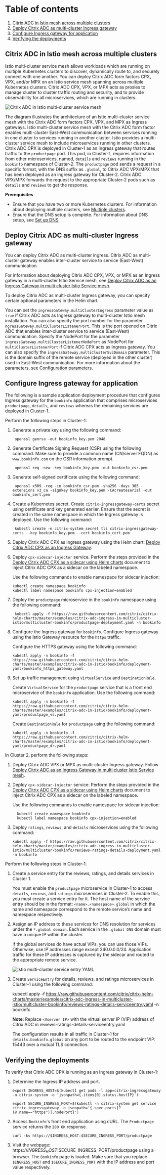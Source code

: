 
# Table of contents

1. [Citrix ADC in Istio mesh across multiple clusters](#Citrix-ADC-in-Istio-mesh-across-multiple-clusters)
2. [Deploy Citrix ADC as multi-cluster Ingress gateway](#Deploy-Citrix-ADC-as-multi-cluster-Ingress-gateway)
3. [Configure Ingress gateway for application](#Configure-Ingress-gateway-for-application)
4. [Verifying the deployments](#Verifying-the-deployments)

## <a name="Citrix-ADC-in-Istio-mesh-across-multiple-clusters">Citrix ADC in Istio mesh across multiple clusters</a>

Istio multi-cluster service mesh allows workloads which are running on multiple Kubernetes clusters to discover, dynamically route to, and securely connect with one another. You can deploy Citrix ADC form factors CPX, VPX, and/or MPX on an Istio service mesh spanning across multiple Kubernetes clusters. Citrix ADC CPX, VPX, or MPX acts as proxies to manage cluster to cluster traffic routing and security, and to provide observability for all microservices, which are running in clusters.

   ![Citrix ADC in Istio multi-cluster service mesh](media/adc-istio-multicluster-servmesh-architecture.png)

The diagram illustrates the architecture of an Istio multi-cluster service mesh with the Citrix ADC form factors CPX, VPX, and MPX as Ingress gateways. Istio multi-cluster service mesh with the Citrix ADC form factor enables multi-cluster East-West communication between services running in one cluster to services running in another cluster. Istio provides a multi-cluster service mesh to include microservices running in other clusters. Citrix ADC CPX is deployed in Cluster-1 as an Ingress gateway that routes traffic to the `productpage` pod. This pod, in Cluster-1, requires information from other microservices, named, `details` and `reviews` running in the `bookinfo` namespace of Cluster-2. The `productpage` pod sends a request in a specific format, with the DNS suffix as `.global`, to Citrix ADC VPX/MPX that has been deployed as an ingress gateway for Cluster-2. Citrix ADC VPX/MPX forwards the request to the appropriate Cluster-2 pods such as `details` and `reviews` to get the response.

**Prerequisites**

 -  Ensure that you have two or more Kubernetes clusters. For information about deploying multiple clusters, see [Multiple clusters](https://istio.io/v1.6/docs/ops/deployment/deployment-models/#multiple-clusters).
 -  Ensure that the DNS setup is complete. For information about DNS setup, see [Set up DNS](https://istio.io/v1.6/docs/setup/install/multicluster/gateways/#setup-dns).

## <a name="Deploy-Citrix-ADC-as-multi-cluster-Ingress-gateway">Deploy Citrix ADC as multi-cluster Ingress gateway</a>


You can deploy Citrix ADC as multi-cluster ingress. Citrix ADC as multi-cluster gateway enables inter-cluster service to service (East-West) communication.

For information about deploying Citrix ADC CPX, VPX, or MPX as an Ingress gateway in a multi-cluster Istio Service mesh, see [Deploy Citrix ADC as an Ingress Gateway in multi cluster Istio Service mesh](https://github.com/citrix/citrix-helm-charts/tree/master/citrix-adc-istio-ingress-gateway#deploy-citrix-adc-as-a-multicluster-ingress-gateway). 

To deploy Citrix ADC as multi-cluster Ingress gateway, you can specify certain optional parameters in the Helm chart.

You can set the `ingressGateway.multiClusterIngress` parameter value as `true` if Citrix ADC acts as Ingress gateway to multi-cluster Istio mesh installation. You can also specify the port number for the parameter `ngressGateway.multiClusterListenerPort`. This is the port opened on Citrix ADC that enables inter-cluster service to service (East-West) communication. Specify the NodePort for the parameter  `ingressGateway.multiClusterListenerNodePort` as NodePort for `multiClusterListenerPort` if Citrix ADC CPX acts as Ingress gateway. You can also specify the `ingressGateway.multiClusterSvcDomain` parameter. This is the domain suffix of the remote service (deployed in the other cluster) used in East-West communication. For more information about the parameters, see [Configuration parameters](https://github.com/citrix/citrix-helm-charts/tree/master/citrix-adc-istio-ingress-gateway#configuration-parameters).

## <a name="Configure-Ingress-gateway-for-application">Configure Ingress gateway for application</a>

The following is a sample application deployment procedure that configures Ingress gateway for the `bookinfo` application that comprises microservices `productpage`, `details`, and `reviews` whereas the remaining services are deployed in Cluster-1.

Perform the following steps in Cluster-1:

 1.  Generate a private key using the following command:

          openssl genrsa -out bookinfo_key.pem 2048

 2.  Generate Certificate Signing Request (CSR) using the following command. Make sure to provide a common name (CN/server FQDN) as `www.bookinfo.com` on the CSR information prompt.

          openssl req -new -key bookinfo_key.pem -out bookinfo_csr.pem

 3.  Generate self-signed certificate using the following command:

          openssl x509 -req -in bookinfo_csr.pem -sha256 -days 365 -extensions v3_ca -signkey bookinfo_key.pem -CAcreateserial -out bookinfo_cert.pem

 4.  Create a Kubernetes secret. Create `citrix-ingressgateway-certs` secret using certificate and key generated earlier. Ensure that the secret is created in the same namespace in which the Ingress gateway is deployed. Use the following command:

          kubectl create -n citrix-system secret tls citrix-ingressgateway-certs --key bookinfo_key.pem --cert bookinfo_cert.pem

 5.  Deploy Citrix ADC CPX as Ingress gateway using the Helm chart: [Deploy Citrix ADC CPX as an Ingress Gateway](https://github.com/citrix/citrix-helm-charts/tree/master/citrix-adc-istio-ingress-gateway#to-deploy-citrix-adc-cpx-as-an-ingress-gateway).
 
 6.  Deploy `cpx-sidecar-injector` service. Perform the steps provided in the [Deploy Citrix ADC CPX as a sidecar using Helm charts](https://github.com/citrix/citrix-xds-adaptor/tree/master/docs/istio-integration#deployment-options) document to inject Citrix ADC CPX as a sidecar on the labeled namespace.

     Use the following commands to enable namespace for sidecar injection:

         kubectl create namespace bookinfo
         kubectl label namespace bookinfo cpx-injection=enabled

 7.  Deploy the `productpage` microservice in the `bookinfo` namespace using the following command:

          kubectl apply -f https://raw.githubusercontent.com/citrix/citrix-helm-charts/master/examples/citrix-adc-ingress-in-multicluster-istio/multicluster-bookinfo/productpage-deployment.yaml -n bookinfo

8.  Configure the Ingress gateway for `bookinfo`. Configure Ingress gateway using the Istio Gateway resource for the `https` traffic.

    Configure the HTTPS gateway using the following command:

        kubectl apply -n bookinfo -f https://raw.githubusercontent.com/citrix/citrix-helm-charts/master/examples/citrix-adc-in-istio/bookinfo/deployment-yaml/bookinfo_https_gateway.yaml

9.  Set up traffic management using `VirtualService` and `DestinationRule`.

    Create `VirtualService` for the `productpage` service that is a front end microservice of the `bookinfo` application. Use the following command:

        kubectl apply -n bookinfo -f https://raw.githubusercontent.com/citrix/citrix-helm-charts/master/examples/citrix-adc-in-istio/bookinfo/deployment-yaml/productpage_vs.yaml

    Create `DestinationRule` for `productpage` using the following command:

        kubectl apply -n bookinfo -f https://raw.githubusercontent.com/citrix/citrix-helm-charts/master/examples/citrix-adc-in-istio/bookinfo/deployment-yaml/productpage_dr.yaml

  In Cluster 2, perform the following steps:

1.  Deploy Citrix ADC VPX or MPX as multi-cluster Ingress gateway. Follow [Deploy Citrix ADC as an Ingress Gateway in multi cluster Istio Service mesh](https://github.com/citrix/citrix-helm-charts/tree/master/citrix-adc-istio-ingress-gateway#deploy-citrix-adc-as-a-multicluster-ingress-gateway).

2. Deploy `cpx-sidecar-injector` service. Perform the steps provided in the [Deploy Citrix ADC CPX as a sidecar using Helm charts](https://github.com/citrix/citrix-xds-adaptor/tree/master/docs/istio-integration#deployment-options) document to inject Citrix ADC CPX as a sidecar on the labeled namespace.

    Use the following commands to enable namespace for sidecar injection:

         kubectl create namespace bookinfo
         kubectl label namespace bookinfo cpx-injection=enabled

3.  Deploy `ratings`, `reviews`, and `details` microservices using the following command:

        kubectl apply -f https://raw.githubusercontent.com/citrix/citrix-helm-charts/master/examples/citrix-adc-ingress-in-multicluster-istio/multicluster-bookinfo/reviews-ratings-details-deployment.yaml -n bookinfo

Perform the following steps in Cluster-1.

1.  Create a service entry for the reviews, ratings, and details services in Cluster 1.

    You must enable the `productpage` microservice in Cluster-1 to access `details`, `reviews`, and `ratings` microservices in Cluster-2. To enable this, you must create a service entry for it. The host name of the service entry should be in the format: `<name>.<namespace>.global` in which the name and namespace correspond to the remote service’s name and namespace respectively.

2.  Assign an IP address to these services for DNS resolution for services under the `*.global domain`. Each service in the `.global DNS` domain must have a unique IP within the cluster.

    If the global services do have actual VIPs, you can use those VIPs. Otherwise, use IP addresses range except 240.0.0.0/24. Application traffic for these IP addresses is captured by the sidecar and routed to the appropriate remote service.

    ![Istio multi-cluster service entry YAML](media/adc-istio-multicluster-servicentry-yaml.png)

3.  Create `ServiceEntry` for details, reviews, and ratings microservices in Cluster-1 using the following command:

    kubectl apply -f https://raw.githubusercontent.com/citrix/citrix-helm-charts/master/examples/citrix-adc-ingress-in-multicluster-istio/multicluster-bookinfo/reviews-ratings-details-serviceentry.yaml -n bookinfo

    **Note**: Replace `<Vserver IP>` with the virtual server IP (VIP) address of Citrix ADC in reviews-ratings-details-serviceentry.yaml

    The configuration results in all traffic in Cluster-1 for `details.bookinfo.global` on any port to be routed to the endpoint VIP: 15443 over a mutual TLS connection.

## <a name="Verifying-the-deployments">Verifying the deployments</a>

To verify that Citrix ADC CPX is running as an Ingress gateway in Cluster-1:

1.	Determine the Ingress IP address and port.

        export INGRESS_HOST=$(kubectl get pods -l app=citrix-ingressgateway -n citrix-system -o 'jsonpath={.items[0].status.hostIP}')

        export SECURE_INGRESS_PORT=$(kubectl -n citrix-system get service citrix-ingressgateway -o jsonpath='{.spec.ports[?(@.name=="https")].nodePort}')

2.	Access `Bookinfo`'s front end application using cURL. The `Productpage` service returns the `200 OK` response.

        curl -kv https://$INGRESS_HOST:$SECURE_INGRESS_PORT/productpage

3.	Visit the webpage: https://$INGRESS_HOST:$SECURE_INGRESS_PORT/productpage using a browser. The `Bookinfo` page is loaded. Make sure that you replace `$INGRESS_HOST` and `$SECURE_INGRESS_PORT` with the IP address and port value respectively.
